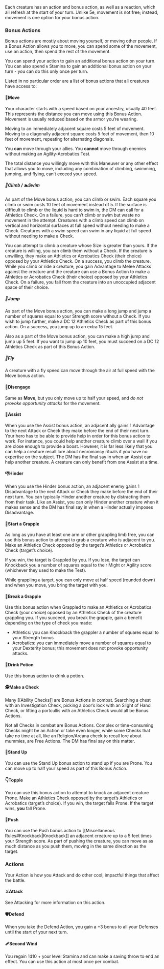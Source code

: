 Each creature has an action and bonus action, as well as a reaction, which all refresh at the start of your turn. Unlike 5e, movement is not free; instead, movement is one option for your bonus action.
### Bonus Actions
Bonus actions are mostly about moving yourself, or moving other people. If a Bonus Action allows you to move, you can spend some of the movement, use an action, then spend the rest of the movement.

You can spend your action to gain an additional bonus action on your turn. You can also spend `6` Stamina to gain an additional bonus action on your turn - you can do this only once per turn.

Listed in no particular order are a list of bonus actions that all creatures have access to:
#### 🏃Move
Your character starts with a speed based on your ancestry, usually 40 feet. This represents the distance you can move using this Bonus Action. Movement is usually reduced based on the armor you’re wearing.

Moving to an immediately adjacent square costs 5 feet of movement. Moving to a diagonally adjacent square costs 5 feet of movement, then 10 feet of movement, repeating for alternating diagonals.

You **can** move through your allies. You **cannot** move through enemies without making an Agility-Acrobatics Test.

The total distance you willingly move with this Maneuver or any other effect that allows you to move, including any combination of climbing, swimming, jumping, and flying, can’t exceed your speed.
##### 🧗Climb / 🏊Swim 
As part of the Move bonus action, you can climb or swim. Each square you climb or swim costs 10 feet of movement instead of 5. If the surface is difficult to climb or the liquid is hard to swim in, the DM can call for a Athletics Check. On a failure, you can’t climb or swim but waste no movement in the attempt. Creatures with a climb speed can climb on vertical and horizontal surfaces at full speed without needing to make a Check. Creatures with a swim speed can swim in any liquid at full speed without needing to make a Check.

You can attempt to climb a creature whose Size is greater than yours. If the creature is willing, you can climb them without a Check. If the creature is unwilling, they make an Athletics or Acrobatics Check (their choice) opposed by your Athletics Check. On a success, you climb the creature. While you climb or ride a creature, you gain Advantage to Melee Attacks against the creature and the creature can use a Bonus Action to make a Athletics or Acrobatics Check (their choice) opposed by your Athletics Check. On a failure, you fall from the creature into an unoccupied adjacent space of their choice.
##### 🦘Jump 
As part of the Move bonus action, you can make a long jump and jump a number of squares equal to your Strength score without a Check. If you wish to jump further, make a DC 12 Athletics Check as part of this bonus action. On a success, you jump up to an extra 15 feet.

Also as a part of the Move bonus action, you can make a high jump and jump up 5 feet. If you want to jump up 10 feet, you must succeed on a DC 12 Athletics Check as part of this Bonus Action.
##### 🦅Fly
A creature with a fly speed can move through the air at full speed with the Move bonus action.
#### 🤸Disengage
Same as **Move**, but you only move up to half your speed, and *do not provoke opportunity attacks* for the movement.
#### 🤝Assist
When you use the Assist bonus action, an adjacent ally gains 1 Advantage to the next Attack or Check they make before the end of their next turn. Your hero has to be able to provide help in order for this bonus action to work. For instance, you could help another creature climb over a wall if you are close enough to provide a boost. However, it is far less likely that you can help a creature recall lore about necromancy rituals if you have no expertise on the subject. The DM has the final say in when an Assist can help another creature. A creature can only benefit from one Assist at a time.
#### 👎Hinder
When you use the Hinder bonus action, an adjacent enemy gains 1 Disadvantage to the next Attack or Check they make before the end of their next turn. You can typically Hinder another creature by distracting them from their task. Like an Assist, you can only Hinder another creature when it makes sense and the DM has final say in when a Hinder actually imposes Disadvantage.
#### 🤼Start a Grapple
As long as you have at least one arm or other grappling limb free, you can use this bonus action to attempt to grab a creature who is adjacent to you. Make an Athletics Check opposed by the target’s Athletics or Acrobatics Check (target’s choice). 

If you win, the target is Grappled by you. If you lose, the target can Knockback you a number of squares equal to their Might or Agility score (whichever they used to make the Test).

While grappling a target, you can only move at half speed (rounded down) and when you move, you bring the target with you.
#### 💪Break a Grapple
Use this bonus action when Grappled to make an Athletics or Acrobatics Check (your choice) opposed by an Athletics Check of the creature grappling you. If you succeed, you break the grapple, gain a benefit depending on the type of check you made:
* Athletics: you can Knockback the grappler a number of squares equal to your Strength bonus
* Acrobatics: you can immediately move a number of squares equal to your Dexterity bonus; this movement does not provoke opportunity attacks.
#### 🍹Drink Potion
Use this bonus action to drink a potion.
#### 🕵️Make a Check
Many [[Ability Checks]] are Bonus Actions in combat. Searching a chest with an Investigation Check, picking a door’s lock with an Slight of Hand Check, or lifting a portcullis with an Athletics Check would all be Bonus Actions.

Not all Checks in combat are Bonus Actions. Complex or time-consuming Checks might be an Action or take even longer, while some Checks that take no time at all, like an Religion/Arcana check to recall lore about mummies, are Free Actions. The DM has final say on this matter.
#### 🦵Stand Up
You can use the Stand Up bonus action to stand up if you are Prone. You can move up to half your speed as part of this Bonus Action.
#### 👇Topple
You can use this bonus action to attempt to knock an adjacent creature Prone. Make an Athletics Check opposed by the target’s Athletics or Acrobatics (target’s choice). If you win, the target falls Prone. If the target wins, **you** fall Prone.
#### 🙌Push
You can use the Push bonus action to [[Miscellaneous Rules#Knockback|Knockback]] an adjacent creature up to a 5 feet times your Strength score. As part of pushing the creature, you can move as as much distance as you push them, moving in the same direction as the target.
### Actions
Your Action is how you Attack and do other cool, impactful things that affect the battle.
#### ⚔️Attack
See Attacking for more information on this action.
#### 🛡️Defend
When you take the Defend Action, you gain a +3 bonus to all your Defenses until the start of your next turn.
#### 🩹Second Wind
You regain 1d10 + your level Stamina and can make a saving throw to end an effect. You can use this action at most once per combat.
